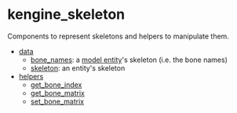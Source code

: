 # kengine_skeleton

Components to represent skeletons and helpers to manipulate them.

* [data](data)
	* [bone_names](data/bone_names.md): a [model entity](../model/)'s skeleton (i.e. the bone names)
	* [skeleton](data/bone_matrices.md): an entity's skeleton
* [helpers](helpers)
	* [get_bone_index](helpers/get_bone_index.md)
	* [get_bone_matrix](helpers/get_bone_matrix.md)
	* [set_bone_matrix](helpers/set_bone_matrix.md)
